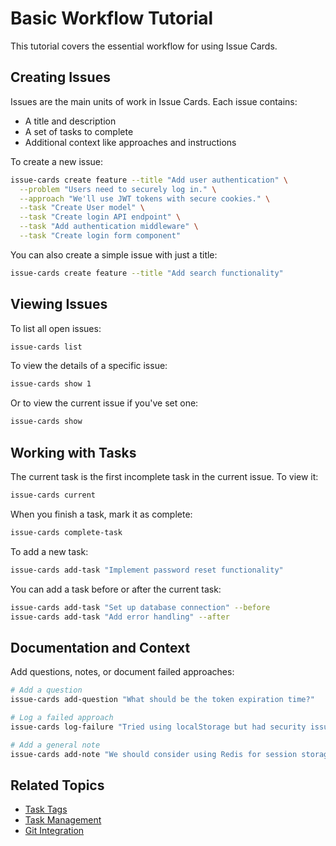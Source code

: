 # Basic Workflow Tutorial

This tutorial covers the essential workflow for using Issue Cards.

## Creating Issues

Issues are the main units of work in Issue Cards. Each issue contains:
- A title and description
- A set of tasks to complete
- Additional context like approaches and instructions

To create a new issue:

```bash
issue-cards create feature --title "Add user authentication" \
  --problem "Users need to securely log in." \
  --approach "We'll use JWT tokens with secure cookies." \
  --task "Create User model" \
  --task "Create login API endpoint" \
  --task "Add authentication middleware" \
  --task "Create login form component"
```

You can also create a simple issue with just a title:

```bash
issue-cards create feature --title "Add search functionality"
```

## Viewing Issues

To list all open issues:

```bash
issue-cards list
```

To view the details of a specific issue:

```bash
issue-cards show 1
```

Or to view the current issue if you've set one:

```bash
issue-cards show
```

## Working with Tasks

The current task is the first incomplete task in the current issue. To view it:

```bash
issue-cards current
```

When you finish a task, mark it as complete:

```bash
issue-cards complete-task
```

To add a new task:

```bash
issue-cards add-task "Implement password reset functionality"
```

You can add a task before or after the current task:

```bash
issue-cards add-task "Set up database connection" --before
issue-cards add-task "Add error handling" --after
```

## Documentation and Context

Add questions, notes, or document failed approaches:

```bash
# Add a question
issue-cards add-question "What should be the token expiration time?"

# Log a failed approach
issue-cards log-failure "Tried using localStorage but had security issues"

# Add a general note
issue-cards add-note "We should consider using Redis for session storage"
```

## Related Topics

- [Task Tags](../reference/tag-expansion.md)
- [Task Management](task-management.md)
- [Git Integration](../guides/git-integration.md)